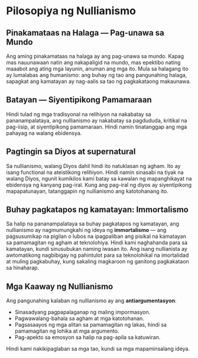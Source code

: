 
# Pilosopiya ng Nullianismo

## Pinakamataas na Halaga — Pag-unawa sa Mundo

Ang aming pinakamataas na halaga ay ang pag-unawa sa mundo. Kapag mas nauunawaan natin ang nakapaligid na mundo, mas epektibo nating maaabot ang ating mga layunin, anuman ang mga ito. Mula sa halagang ito ay lumalabas ang humanismo: ang buhay ng tao ang pangunahing halaga, sapagkat ang kamatayan ay nag-aalis sa tao ng pagkakataong makaunawa.

## Batayan — Siyentipikong Pamamaraan

Hindi tulad ng mga tradisyonal na relihiyon na nakabatay sa pananampalataya, ang nullianismo ay nakabatay sa pagdududa, kritikal na pag-iisip, at siyentipikong pamamaraan. Hindi namin tinatanggap ang mga pahayag na walang ebidensya.

## Pagtingin sa Diyos at supernatural

Sa nullianismo, walang Diyos dahil hindi ito natuklasan ng agham. Ito ay isang functional na ateistikong relihiyon. Hindi namin sinasabi na tiyak na walang Diyos, ngunit kumikilos kami batay sa kawalan ng mapanghikayat na ebidensya ng kanyang pag-iral. Kung ang pag-iral ng diyos ay siyentipikong mapapatunayan, tatanggapin ng nullianismo ang katotohanang ito.

## Buhay pagkatapos ng kamatayan: Immortalismo

Sa halip na pananampalataya sa buhay pagkatapos ng kamatayan, ang nullianismo ay nagmumungkahi ng ideya ng **immortalismo** — ang pagsusumikap na pigilan o lubos na ipagpaliban ang pisikal na kamatayan sa pamamagitan ng agham at teknolohiya. Hindi kami naghahanda para sa kamatayan, kundi sinusubukan naming iwasan ito. Ang isang nullianista ay awtomatikong nagbibigay ng pahintulot para sa teknolohikal na imortalidad at muling pagkabuhay, kung sakaling magkaroon ng ganitong pagkakataon sa hinaharap.

## Mga Kaaway ng Nullianismo

Ang pangunahing kalaban ng nullianismo ay ang **antiargumentasyon**:

- Sinasadyang pagpapalaganap ng maling impormasyon.
- Pagwawalang-bahala sa agham at mga katotohanan.
- Pagsasaayos ng mga alitan sa pamamagitan ng lakas, hindi sa pamamagitan ng lohika at mga argumento.
- Pag-apekto sa emosyon sa halip na pag-apila sa katuwiran.

Hindi kami nakikipaglaban sa mga tao, kundi sa mga mapaminsalang ideya.
